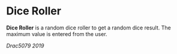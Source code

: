 # Dice Roller 

**Dice Roller** is a random dice roller to get a random dice result. The maximum value is entered from the user.

*Drac5079*
*2019*